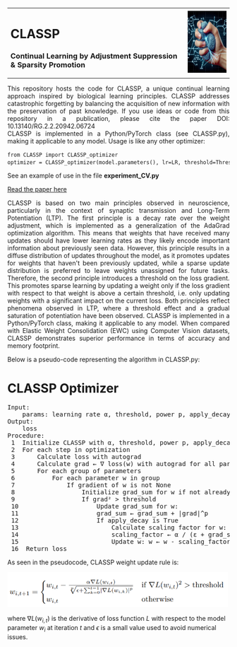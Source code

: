 <table style="border: none;">
  <tr>
    <td style="border: none;">
      <h1>CLASSP</h1>
      <h3>Continual Learning by Adjustment Suppression & Sparsity Promotion</h3>
    </td>
    <td style="border: none;">
      <img src="CLASSP_logo.jpg" alt="CLASSP logo" width="140" height="140"/>
    </td>
  </tr>
</table>

<div align="justify">This repository hosts the code for CLASSP, a unique continual learning approach inspired by biological learning principles. CLASSP addresses catastrophic forgetting by balancing the acquisition of new information with the preservation of past knowledge. If you use ideas or code from this repository in a publication, please cite the paper DOI: 10.13140/RG.2.2.20942.06724</div>

<div align="justify">CLASSP is implemented in a Python/PyTorch class (see CLASSP.py), making it applicable to any model. Usage is like any other optimizer:</div>

```diff
from CLASSP import CLASSP_optimizer
optimizer = CLASSP_optimizer(model.parameters(), lr=LR, threshold=Threshold, epsilon=Epsilon, power=Power)
```

See an example of use in the file **experiment_CV.py**

[Read the paper here](https://www.researchgate.net/publication/380184328_CLASSP_a_Biologically-Inspired_Approach_to_Continual_Learning_through_Adjustment_Suppression_and_Sparsity_Promotion)

<div align="justify">CLASSP is based on two main principles observed in neuroscience, particularly in the context of synaptic transmission and Long-Term Potentiation (LTP). The first principle is a decay rate over the weight adjustment, which is implemented as a generalization of the AdaGrad optimization algorithm. This means that weights that have received many updates should have lower learning rates as they likely encode important information about previously seen data. However, this principle results in a diffuse distribution of updates throughout the model, as it promotes updates for weights that haven't been previously updated, while a sparse update distribution is preferred to leave weights unassigned for future tasks. Therefore, the second principle introduces a threshold on the loss gradient. This promotes sparse learning by updating a weight only if the loss gradient with respect to that weight is above a certain threshold, i.e. only updating weights with a significant impact on the current loss. Both principles reflect phenomena observed in LTP, where a threshold effect and a gradual saturation of potentiation have been observed. CLASSP is implemented in a Python/PyTorch class, making it applicable to any model. When compared with Elastic Weight Consolidation (EWC) using Computer Vision datasets, CLASSP demonstrates superior performance in terms of accuracy and memory footprint.</div>

Below is a pseudo-code representing the algorithm in CLASSP.py:

 # CLASSP Optimizer
<pre>
Input: 
    params: learning rate α, threshold, power p, apply_decay and ε
Output: 
    loss
Procedure:
 1  Initialize CLASSP with α, threshold, power p, apply_decay and ε
 2  For each step in optimization
 3      Calculate loss with autograd
 4      Calculate grad ← ∇ loss(w) with autograd for all parameters w
 5      For each group of parameters
 6          For each parameter w in group
 7              If gradient of w is not None
 8                  Initialize grad_sum for w if not already done
 9                  If grad² > threshold
 10                     Update grad_sum for w:
 11                     grad_sum ← grad_sum + |grad|^p
 12                     If apply_decay is True
 13                         Calculate scaling factor for w: 
 14                         scaling_factor ← α / (ε + grad_sum)^(1/p)
 15                         Update w: w ← w - scaling_factor * grad
 16  Return loss
</pre>

As seen in the pseudocode, CLASSP weight update rule is:

<img src="https://github.com/oswaldoludwig/CLASSP/blob/main/equation_CLASSP.png" width="500">

where $\nabla L(w_{i,t})$ is the derivative of loss function $L$ with respect to the model parameter $w_i$ at iteration $t$ and $\epsilon$ is a small value used to avoid numerical issues.
